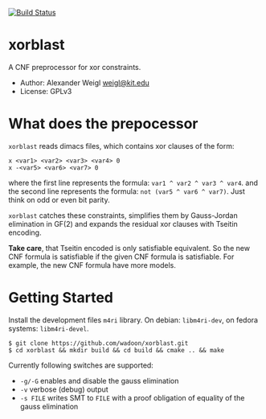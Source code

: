 [![Build Status](https://travis-ci.com/wadoon/xorblast.svg?token=RdS3fn8xbyWzA9yxUryU&branch=master)](https://travis-ci.com/wadoon/xorblast)

xorblast
==========

A CNF preprocessor for xor constraints.

* Author:   Alexander Weigl <weigl@kit.edu>
* License:  GPLv3



What does the prepocessor
==================================

`xorblast` reads dimacs files, which contains xor clauses of the form:

```
x <var1> <var2> <var3> <var4> 0
x -<var5> <var6> <var7> 0
```

where the first line represents the formula: `var1 ^ var2 ^ var3 ^ var4`.
and the second line represents the formula: `not (var5 ^ var6 ^ var7)`.
Just think on odd or even bit parity.

`xorblast` catches these constraints, simplifies them by Gauss-Jordan
elimination in GF(2) and expands the residual xor clauses with Tseitin encoding.

**Take care**, that Tseitin encoded is only satisfiable equivalent. So the new
CNF formula is satisfiable if the given CNF formula is satisfiable. For example,
the new CNF formula have more models.

Getting Started
====================

Install the development files  `m4ri` library. On debian: `libm4ri-dev`, on fedora systems: `libm4ri-devel`.

```
$ git clone https://github.com/wadoon/xorblast.git
$ cd xorblast && mkdir build && cd build && cmake .. && make
```

Currently following switches are supported:

* `-g/-G` enables and disable the gauss elimination
* `-v` verbose (debug) output
* `-s FILE` writes SMT to `FILE` with a proof obligation of equality of the
  gauss elimination
